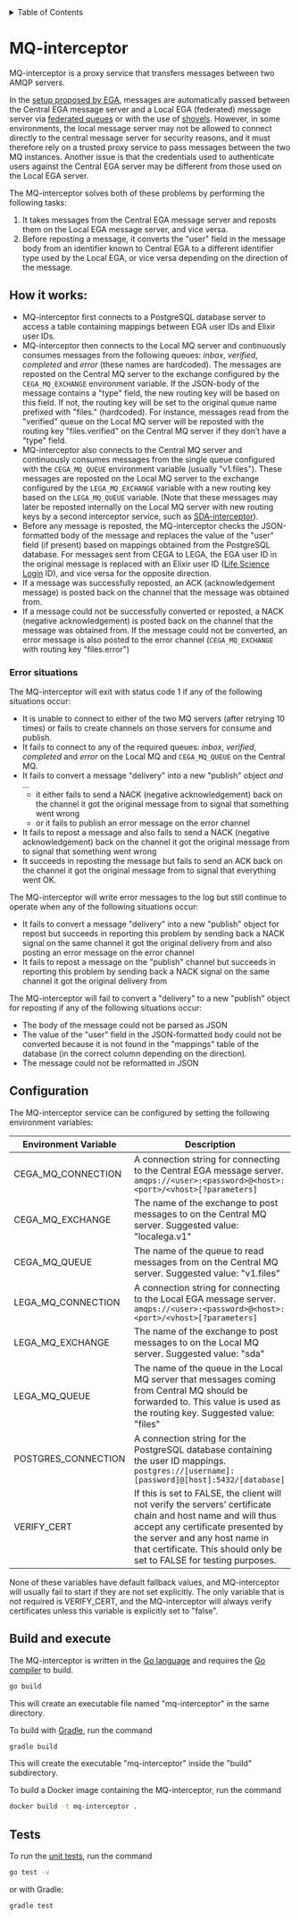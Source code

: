 <!-- TABLE OF CONTENTS -->
<details>
  <summary>Table of Contents</summary>
  <ol>
   <li><a href="#mq-interceptor">MQ-interceptor</a></li>
    <li>
      <a href="#how-it-works">How it works</a>
      <ul>
        <li><a href="#error-situations">Error situations</a></li>
      </ul>
    </li>
    <li><a href="#configuration">Configuration</a></li>
    <li><a href="#build-and-execute">Build and execute</a></li>
    <li><a href="#tests">Tests</a></li>
  </ol>
</details>

# MQ-interceptor

MQ-interceptor is a proxy service that transfers messages between two AMQP servers.

In the [setup proposed by EGA](https://localega.readthedocs.io/en/latest/amqp.html#connection-to-central-ega), messages are automatically passed between the Central EGA message server 
and a Local EGA (federated) message server via [federated queues](https://www.rabbitmq.com/docs/federation) or with the use of [shovels](https://www.rabbitmq.com/docs/shovel). 
However, in some environments, the local message server may not be allowed to connect directly to the central message server for security reasons, 
and it must therefore rely on a trusted proxy service to pass messages between the two MQ instances.
Another issue is that the credentials used to authenticate users against the Central EGA server may be different from those used on the Local EGA server.

The MQ-interceptor solves both of these problems by performing the following tasks:

1. It takes messages from the Central EGA message server and reposts them on the Local EGA message server, and vice versa.
2. Before reposting a message, it converts the "user" field in the message body from an identifier known to Central EGA to a different identifier type used by the Local EGA, or vice versa depending on the direction of the message.

## How it works:

- MQ-interceptor first connects to a PostgreSQL database server to access a table containing mappings between EGA user IDs and Elixir user IDs.
- MQ-interceptor then connects to the Local MQ server and continuously consumes messages from the following queues: _inbox_, _verified_, _completed_ and _error_ (these names are hardcoded). The messages are reposted on the Central MQ server to the exchange configured by the `CEGA_MQ_EXCHANGE` environment variable. If the JSON-body of the message contains a "type" field, the new routing key will be based on this field. If not, the routing key will be set to the original queue name prefixed with "files." (hardcoded). For instance, messages read from the "verified" queue on the Local MQ server will be reposted with the routing key "files.verified" on the Central MQ server if they don’t have a "type" field.
- MQ-interceptor also connects to the Central MQ server and continuously consumes messages from the single queue configured with the `CEGA_MQ_QUEUE` environment variable (usually "v1.files"). These messages are reposted on the Local MQ server to the exchange configured by the `LEGA_MQ_EXCHANGE` variable with a new routing key based on the `LEGA_MQ_QUEUE` variable. (Note that these messages may later be reposted internally on the Local MQ server with new routing keys by a second interceptor service, such as [SDA-interceptor](https://github.com/neicnordic/sensitive-data-archive/blob/main/sda/cmd/intercept/intercept.md)).
- Before any message is reposted, the MQ-interceptor checks the JSON-formatted body of the message and replaces the value of the "user" field (if present) based on mappings obtained from the PostgreSQL database. For messages sent from CEGA to LEGA, the EGA user ID in the original message is replaced with an Elixir user ID ([Life Science Login](https://lifescience-ri.eu/ls-login/) ID), and vice versa for the opposite direction.
- If a message was successfully reposted, an ACK (acknowledgement message) is posted back on the channel that the message was obtained from.
- If a message could not be successfully converted or reposted, a NACK (negative acknowledgement) is posted back on the channel that the message was obtained from. If the message could not be converted, an error message is also posted to the error channel (`CEGA_MQ_EXCHANGE` with routing key "files.error")

### Error situations

The MQ-interceptor will exit with status code 1 if any of the following situations occur:
- It is unable to connect to either of the two MQ servers (after retrying 10 times) or fails to create channels on those servers for consume and publish.
- It fails to connect to any of the required queues:  _inbox_, _verified_, _completed_ and _error_ on the Local MQ and `CEGA_MQ_QUEUE` on the Central MQ.
- It fails to convert a message "delivery" into a new "publish" object _and_ …
    - it either fails to send a NACK (negative acknowledgement) back on the channel it got the original message from to signal that something went wrong
    - or it fails to publish an error message on the error channel
- It fails to repost a message and also fails to send a NACK (negative acknowledgement) back on the channel it got the original message from to signal that something went wrong
- It succeeds in reposting the message but fails to send an ACK back on the channel it got the original message from to signal that everything went OK.

The MQ-interceptor will write error messages to the log but still continue to operate when any of the following situations occur:
- It fails to convert a message "delivery" into a new "publish" object for repost but succeeds in reporting this problem by sending back a NACK signal on the same channel it got the original delivery from and also posting an error message on the error channel
- It fails to repost a message on the "publish" channel but succeeds in reporting this problem by sending back a NACK signal on the same channel it got the original delivery from

The MQ-interceptor will fail to convert a "delivery" to a new "publish" object for reposting if any of the following situations occur:
- The body of the message could not be parsed as JSON 
- The value of the "user" field in the JSON-formatted body could not be converted because it is not found in the "mappings" table of the database (in the correct column depending on the direction).
-  The message could not be reformatted in JSON

## Configuration
The MQ-interceptor service can be configured by setting the following environment variables:

| Environment Variable | Description | 
| --- | --- |
| CEGA_MQ_CONNECTION | A connection string for connecting to the Central EGA message server.<br>`amqps://<user>:<password>@<host>:<port>/<vhost>[?parameters]` |
| CEGA_MQ_EXCHANGE | The name of the exchange to post messages to on the Central MQ server. Suggested value: "localega.v1" |
| CEGA_MQ_QUEUE | The name of the queue to read messages from on the Central MQ server. Suggested value: "v1.files" |
| LEGA_MQ_CONNECTION |  A connection string for connecting to the Local EGA message server.<br>`amqps://<user>:<password>@<host>:<port>/<vhost>[?parameters]` |
| LEGA_MQ_EXCHANGE | The name of the exchange to post messages to on the Local MQ server. Suggested value: "sda" |
| LEGA_MQ_QUEUE | The name of the queue in the Local MQ server that messages coming from Central MQ should be forwarded to. This value is used as the routing key. Suggested value: "files" |
| POSTGRES_CONNECTION | A connection string for the PostgreSQL database containing the user ID mappings.<br>`postgres://[username]:[password]@[host]:5432/[database]` | 
| VERIFY_CERT | If this is set to FALSE, the client will not verify the servers’ certificate chain and host name and will thus accept any certificate presented by the server and any host name in that certificate. This should only be set to FALSE for testing purposes. |

None of these variables have default fallback values, and MQ-interceptor will usually fail to start if they are not set explicitly. The only variable that is not required is VERIFY_CERT, and the MQ-interceptor will always verify certificates unless this variable is explicitly set to "false".

## Build and execute
The MQ-interceptor is written in the [Go language](https://go.dev/) and requires the [Go compiler](https://go.dev/doc/install) to build.
```bash
go build
```
This will create an executable file named "mq-interceptor" in the same directory.

To build with [Gradle](https://gradle.org/), run the command
```bash
gradle build
```
This will create the executable "mq-interceptor" inside the "build" subdirectory.

To build a Docker image containing the MQ-interceptor, run the command
```bash
docker build -t mq-interceptor .
```

## Tests
To run the [unit tests](main_test.go), run the command
```bash
go test -v
```
or with Gradle:
```bash
gradle test
```


